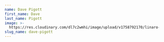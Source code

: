 ```yaml
---
name: Dave Pigott
first_name: Dave
last_name: Pigott
image: >-
  https://res.cloudinary.com/dl7c2wmhi/image/upload/v1758792170/linaro-website/images/author/dave-pigott
slug_name: dave-pigott
---
```


